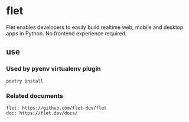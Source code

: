 # flet

Flet enables developers to easily build realtime web, mobile and desktop apps in Python. No frontend experience required.


## use

### Used by pyenv virtualenv plugin

    poetry install

### Related documents

    flet: https://github.com/flet-dev/flet
    doc: https://flet.dev/docs/
